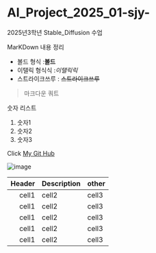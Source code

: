 # AI_Project_2025_01-sjy-
2025년3학년 Stable_Diffusion  수업

MarKDown 내용 정리 

<!-- Heading -- >

# Heading 1
## Heading 2
### Heading 3
#### Heading 4
##### Heading 5
###### Heading 6

<!-- Heading -- >

---

<!-- Text attributes -->

+ 볼드 형식 :**볼드**
+ 이탤릭 형식식 :*이탤릭릭*
+ 스트라이크쓰루 : ~~스트라이크쓰루~~

<!-- Quote-->
> 마크다운 쿼트


<!--Number List -->
숫자 리스트
1. 숫자1
2. 숫자2
3. 숫자3

<!-- Link -->
Click [My Git Hub](https://github.com/내주소)

<!-- Image -->
![image](https://github.com/Sjy03011/AI_Project_2025_01-sjy-)



<!-- Table -->

|Header|Description|other|
|--:|:--|:--|
|cell1|cell2|cell3|
|cell1|cell2|cell3|
|cell1|cell2|cell3|
|cell1|cell2|cell3|
|cell1|cell2|cell3|